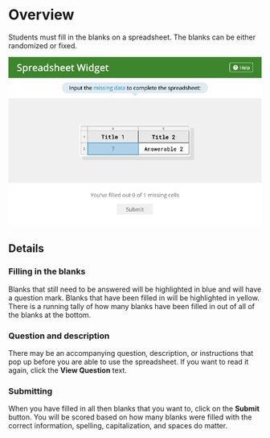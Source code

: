 # Overview

Students must fill in the blanks on a spreadsheet. The blanks can be either randomized or fixed.

![player screen](assets/player.png)

## Details

### Filling in the blanks

Blanks that still need to be answered will be highlighted in blue and will have a question mark. Blanks that have been filled in will be highlighted in yellow. There is a running tally of how many blanks have been filled in out of all of the blanks at the bottom.

### Question and description

There may be an accompanying question, description, or instructions that pop up before you are able to use the spreadsheet. If you want to read it again, click the **View Question** text.

### Submitting

When you have filled in all then blanks that you want to, click on the **Submit** button. You will be scored based on how many blanks were filled with the correct information, spelling, capitalization, and spaces do matter. 